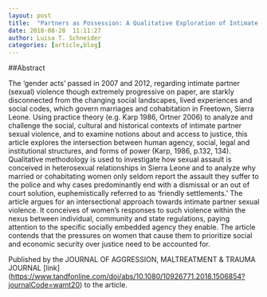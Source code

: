 ```yaml
---
layout: post
title: 	"Partners as Possession: A Qualitative Exploration of Intimate Partner Sexual Violence in Freetown, Sierra Leone"
date: 2018-08-28  11:11:27
author: Luisa T. Schneider
categories: [article,blog]
---
```

##Abstract

The ‘gender acts’ passed in 2007 and 2012, regarding intimate
partner (sexual) violence though extremely progressive on
paper, are starkly disconnected from the changing social landscapes, lived experiences and social codes, which govern marriages and cohabitation in Freetown, Sierra Leone. Using
practice theory (e.g. Karp 1986, Ortner 2006) to analyze and
challenge the social, cultural and historical contexts of intimate
partner sexual violence, and to examine notions about and
access to justice, this article explores the intersection between
human agency, social, legal and institutional structures, and
forms of power (Karp, 1986, p.132, 134). Qualitative methodology is used to investigate how sexual assault is conceived in
heterosexual relationships in Sierra Leone and to analyze why
married or cohabitating women only seldom report the assault
they suffer to the police and why cases predominantly end
with a dismissal or an out of court solution, euphemistically
referred to as ‘friendly settlements.’ The article argues for an
intersectional approach towards intimate partner sexual violence. It conceives of women’s responses to such violence
within the nexus between individual, community and state
regulations, paying attention to the specific socially embedded
agency they enable. The article contends that the pressures on
women that cause them to prioritize social and economic
security over justice need to be accounted for.

Published by the JOURNAL OF AGGRESSION, MALTREATMENT & TRAUMA JOURNAL [link] (https://www.tandfonline.com/doi/abs/10.1080/10926771.2018.1506854?journalCode=wamt20) to the article.
